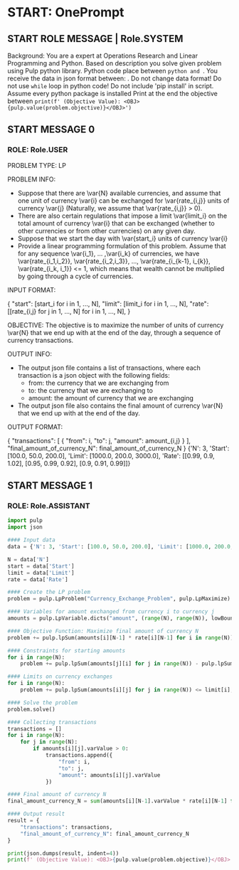 # START: OnePrompt 
## START ROLE MESSAGE | Role.SYSTEM 
Background: You are a expert at Operations Research and Linear Programming and Python. Based on description you solve given problem using Pulp python library. Python code place between ```python and ```. You receive the data in json format between: <DATA></DATA>. Do not change data format! Do not use `while` loop in python code! Do not include 'pip install' in script. Assume every python package is installed Print at the end the objective between <OBJ></OBJ> `print(f' (Objective Value): <OBJ>{pulp.value(problem.objective)}</OBJ>')`  
## START MESSAGE 0 
### ROLE: Role.USER
<DESCRIPTION>
PROBLEM TYPE: LP

PROBLEM INFO: 

- Suppose that there are \var{N} available currencies, and assume that one unit of currency \var{i} can be exchanged for \var{rate_{i,j}} units of currency \var{j} (Naturally, we assume that \var{rate_{i,j}} > 0).
- There are also certain regulations that impose a limit \var{limit_i} on the total amount of currency \var{i} that can be exchanged (whether to other currencies or from other currencies) on any given day.
- Suppose that we start the day with \var{start_i} units of currency \var{i}
- Provide a linear programming formulation of this problem. Assume that for any sequence \var{i_1}, … ,\var{i_k} of currencies, we have \var{rate_{i_1,i_2}}, \var{rate_{i_2,i_3}}, ..., \var{rate_{i_{k-1}, i_{k}}, \var{rate_{i_k, i_1}} <= 1, which means that wealth cannot be multiplied by going through a cycle of currencies.

INPUT FORMAT: 

{
    "start": [start_i for i in 1, ..., N],
    "limit": [limit_i for i in 1, ..., N],
    "rate": [[rate_{i,j} for j in 1, ..., N] for i in 1, ..., N],
}

OBJECTIVE: The objective is to maximize the number of units of currency \var{N} that we end up with at the end of the day, through a sequence of currency transactions.

OUTPUT INFO: 

- The output json file contains a list of transactions, where each transaction is a json object with the following fields:
    - from: the currency that we are exchanging from
    - to: the currency that we are exchanging to
    - amount: the amount of currency that we are exchanging
- The output json file also contains the final amount of currency \var{N} that we end up with at the end of the day.

OUTPUT FORMAT: 

{
    "transactions": [
        {
            "from": i,
            "to": j,
            "amount": amount_{i,j}
        }
    ],
    "final_amount_of_currency_N": final_amount_of_currency_N
}
</DESCRIPTION>
<DATA>
{'N': 3, 'Start': [100.0, 50.0, 200.0], 'Limit': [1000.0, 200.0, 3000.0], 'Rate': [[0.99, 0.9, 1.02], [0.95, 0.99, 0.92], [0.9, 0.91, 0.99]]}</DATA>


## START MESSAGE 1 
### ROLE: Role.ASSISTANT
```python
import pulp
import json

#### Input data
data = {'N': 3, 'Start': [100.0, 50.0, 200.0], 'Limit': [1000.0, 200.0, 3000.0], 'Rate': [[0.99, 0.9, 1.02], [0.95, 0.99, 0.92], [0.9, 0.91, 0.99]]}

N = data['N']
start = data['Start']
limit = data['Limit']
rate = data['Rate']

#### Create the LP problem
problem = pulp.LpProblem("Currency_Exchange_Problem", pulp.LpMaximize)

#### Variables for amount exchanged from currency i to currency j
amounts = pulp.LpVariable.dicts("amount", (range(N), range(N)), lowBound=0, cat='Continuous')

#### Objective Function: Maximize final amount of currency N
problem += pulp.lpSum(amounts[i][N-1] * rate[i][N-1] for i in range(N)), "Total_Amount_of_Currency_N"

#### Constraints for starting amounts
for i in range(N):
    problem += pulp.lpSum(amounts[j][i] for j in range(N)) - pulp.lpSum(amounts[i][j] for j in range(N)) <= start[i], f"Starting_Amount_Constraint_{i}"

#### Limits on currency exchanges
for i in range(N):
    problem += pulp.lpSum(amounts[i][j] for j in range(N)) <= limit[i], f"Limit_Constraint_{i}"

#### Solve the problem
problem.solve()

#### Collecting transactions
transactions = []
for i in range(N):
    for j in range(N):
        if amounts[i][j].varValue > 0:
            transactions.append({
                "from": i,
                "to": j,
                "amount": amounts[i][j].varValue
            })

#### Final amount of currency N
final_amount_currency_N = sum(amounts[i][N-1].varValue * rate[i][N-1] for i in range(N))

#### Output result
result = {
    "transactions": transactions,
    "final_amount_of_currency_N": final_amount_currency_N
}

print(json.dumps(result, indent=4))
print(f' (Objective Value): <OBJ>{pulp.value(problem.objective)}</OBJ>')
```

